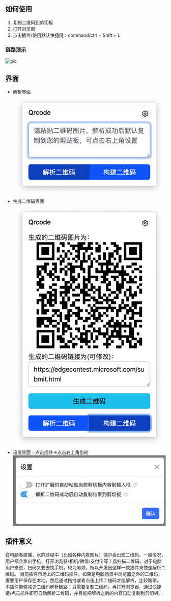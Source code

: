 ## 如何使用
1. 复制二维码到剪切板
2. 打开浏览器
3. 点击插件/使用默认快捷键：command/ctrl + Shift + L

### 链路演示
![pic](sources/parseGif.gif)
## 界面
- 解析界面
![parse](sources/parse.jpg)
- 生成二维码界面
![generate](sources/generate.jpg)
- 设置界面：点击插件->点击右上角齿轮
![settings](sources/settings.jpg)
## 插件意义
在电脑看直播，水群过程中（比如各种内推图片）偶尔会出现二维码，一般情况，用户都会拿出手机，打开浏览器/相机/微信/支付宝等工具扫描二维码。对于电脑用户来说，扫码又要去找手机，较为麻烦，所以开发出这样一款插件来快速解析二维码。
目前插件市场上的二维码插件，如果是电脑场景中浏览器之外的二维码，需要用户保存在本地，然后通过拖拽或者点击上传二维码才能解析，比较繁琐。
本插件能够减少二维码解析链路：只需要复制二维码，再打开浏览器，通过快捷键/点击插件即可自动解析二维码，并且能把解析之后的内容自动复制到剪切板。
